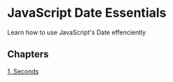 # JavaScript Date Essentials
Learn how to use JavaScript's Date effenciently

## Chapters
[1. Seconds](chapters/1_seconds.md)
